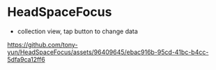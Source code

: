 # HeadSpaceFocus

- collection view, tap button to change data



https://github.com/tony-yun/HeadSpaceFocus/assets/96409645/ebac916b-95cd-41bc-b4cc-5dfa9ca12ff6

